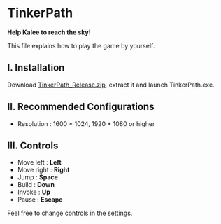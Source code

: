 # TinkerPath 
__Help Kalee to reach the sky!__



This file explains how to play the game by yourself. 


## I. Installation 
Download [TinkerPath_Release.zip](https://drive.google.com/open?id=1W7mI4Le27yZLG80lBXmOlHzAsUfPCGP_), extract it and launch TinkerPath.exe.

## II. Recommended Configurations
- Resolution : 1600 * 1024, 1920 * 1080 or higher


## III. Controls
- Move left  : __Left__
- Move right : __Right__
- Jump : __Space__
- Build      : __Down__
- Invoke     : __Up__
- Pause	   : __Escape__

Feel free to change controls in the settings.
